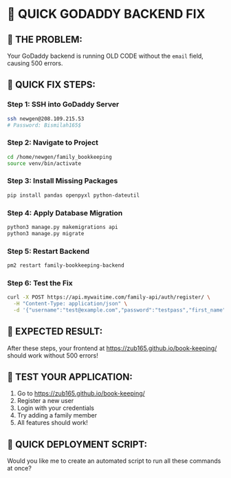 # 🚀 QUICK GODADDY BACKEND FIX

## 🎯 THE PROBLEM:
Your GoDaddy backend is running OLD CODE without the `email` field, causing 500 errors.

## 🔧 QUICK FIX STEPS:

### **Step 1: SSH into GoDaddy Server**
```bash
ssh newgen@208.109.215.53
# Password: Bismilah165$
```

### **Step 2: Navigate to Project**
```bash
cd /home/newgen/family_bookkeeping
source venv/bin/activate
```

### **Step 3: Install Missing Packages**
```bash
pip install pandas openpyxl python-dateutil
```

### **Step 4: Apply Database Migration**
```bash
python3 manage.py makemigrations api
python3 manage.py migrate
```

### **Step 5: Restart Backend**
```bash
pm2 restart family-bookkeeping-backend
```

### **Step 6: Test the Fix**
```bash
curl -X POST https://api.mywaitime.com/family-api/auth/register/ \
  -H "Content-Type: application/json" \
  -d '{"username":"test@example.com","password":"testpass","first_name":"Test","last_name":"User"}'
```

## 🎉 EXPECTED RESULT:
After these steps, your frontend at https://zub165.github.io/book-keeping/ should work without 500 errors!

## 📱 TEST YOUR APPLICATION:
1. Go to https://zub165.github.io/book-keeping/
2. Register a new user
3. Login with your credentials
4. Try adding a family member
5. All features should work!

## 🚀 QUICK DEPLOYMENT SCRIPT:
Would you like me to create an automated script to run all these commands at once?